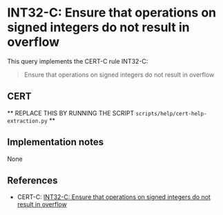 # INT32-C: Ensure that operations on signed integers do not result in overflow

This query implements the CERT-C rule INT32-C:

> Ensure that operations on signed integers do not result in overflow
## CERT

** REPLACE THIS BY RUNNING THE SCRIPT `scripts/help/cert-help-extraction.py` **

## Implementation notes

None

## References

* CERT-C: [INT32-C: Ensure that operations on signed integers do not result in overflow](https://wiki.sei.cmu.edu/confluence/display/c)
